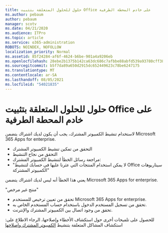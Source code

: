 ```yaml
---
title: حلول للحلول المتعلقة بتثبيت Office على خادم المحطة الطرفية
ms.author: pebaum
author: pebaum
manager: scotv
ms.date: 04/21/2020
ms.audience: ITPro
ms.topic: article
ms.service: o365-administration
ROBOTS: NOINDEX, NOFOLLOW
localization_priority: Normal
ms.assetid: 85f24284-af6f-4624-b6be-901a4a9206eb
ms.openlocfilehash: 28ebe2b1375b142ca63dc686c7afbbe88abfd539a93780cff3861f80de40b411
ms.sourcegitcommit: b5f7da89a650d2915dc652449623c78be6247175
ms.translationtype: MT
ms.contentlocale: ar-SA
ms.lasthandoff: 08/05/2021
ms.locfileid: "54021835"
---
```

# <a name="solutions-for-issues-around-installing-office-on-a-terminal-server"></a>حلول للحلول المتعلقة بتثبيت Office على خادم المحطة الطرفية

لاستخدام تنشيط الكمبيوتر المشترك، يجب أن يكون لديك اشتراك يتضمن Microsoft 365 Apps for enterprise.
  
- التحقق من تمكين تنشيط الكمبيوتر المشترك
- التحقق من نجاح التنشيط
- مراجعة رسائل الخطأ لتنشيط الكمبيوتر المشترك:
- "لا يمكن استخدام المنتجات التي عثرنا عليها في حسابك لتنشيط Office سيناريوهات الكمبيوتر المشتركة"
  
يعني هذا الخطأ أنه ليس لديك اشتراك يتضمن Microsoft 365 Apps for enterprise.

"منتج غير مرخص"

- تحقق من تعيين ترخيص للمستخدم Microsoft 365 Apps for enterprise.
- تحقق من تسجيل المستخدم الدخول باستخدام حساب المستخدم الخاص به.
- تحقق من وجود اتصال بين الكمبيوتر المشترك والإنترنت.

للحصول على تلميحات أخرى حول استكشاف الأخطاء وإصلاحها، الرجاء الاطلاع على: استكشاف المشاكل المتعلقة بتنشيط [الكمبيوتر المشترك وإصلاحها](https://docs.microsoft.com/DeployOffice/troubleshoot-shared-computer-activation)